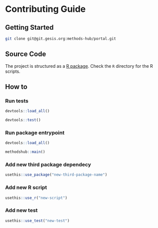 # Contributing Guide

## Getting Started

```bash
git clone git@git.gesis.org:methods-hub/portal.git
```

## Source Code

The project is structured as a [R package](https://r-pkgs.org/). Check the `R` directory for the R scripts.

## How to

### Run tests

```r
devtools::load_all()
```

```r
devtools::test()
```

### Run package entrypoint

```r
devtools::load_all()
```

```r
methodshub::main()
```

### Add new third package dependecy

```r
usethis::use_package("new-third-package-name")
```

### Add new R script

```r
usethis::use_r("new-script")
```

### Add new test

```r
usethis::use_test("new-test")
```